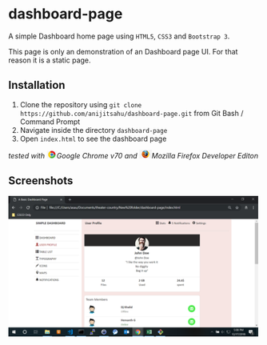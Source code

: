 # dashboard-page
A simple Dashboard home page using `HTML5`, `CSS3` and `Bootstrap 3`.

This page is only an demonstration of an Dashboard page UI. For that reason it is a static page.

## Installation

1. Clone the repository using `git clone https://github.com/anijitsahu/dashboard-page.git` from Git Bash / Command Prompt
2. Navigate inside the directory `dashboard-page`
3. Open `index.html` to see the dashboard page
 
*tested with <img src="screenshots/chrome.png" width="20px" title="Google Chrome">Google Chrome v70 and <img src="screenshots/firefox.png" width="25px" title="Firefox Developer edition">Mozilla Firefox Developer Editon*  

## Screenshots
<img src="screenshots/Screenshot.png" width="500px" title="Dashboard page">

